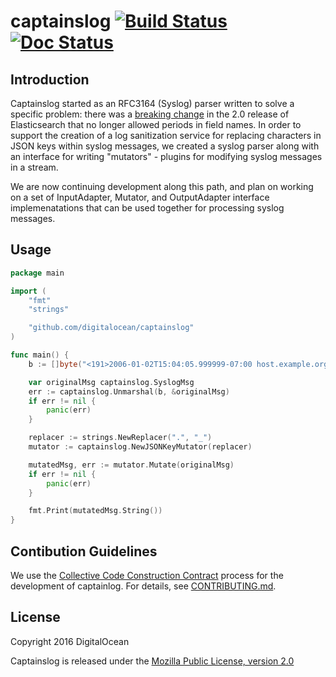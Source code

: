 # captainslog [![Build Status](https://travis-ci.org/digitalocean/captainslog.svg?branch=master)](https://travis-ci.org/digitalocean/captainslog) [![Doc Status](https://godoc.org/github.com/digitalocean/captainslog?status.png)](https://godoc.org/github.com/digitalocean/captainslog)

## Introduction
Captainslog started as an RFC3164 (Syslog) parser written to solve a specific problem: there was a [breaking change](https://www.elastic.co/guide/en/elasticsearch/reference/current/breaking_20_mapping_changes.html#_field_names_may_not_contain_dots) in the 2.0 release of Elasticsearch that no longer allowed periods in field names. In order to support the creation of a log sanitization service for replacing characters in JSON keys within syslog messages, we created a syslog parser along with an interface for writing "mutators" - plugins for modifying syslog messages in a stream.

We are now continuing development along this path, and plan on working on a set of InputAdapter, Mutator, and OutputAdapter interface implemenatations that can be used together for processing syslog messages.

## Usage
```go
package main

import (
	"fmt"
	"strings"

	"github.com/digitalocean/captainslog"
)

func main() {
	b := []byte("<191>2006-01-02T15:04:05.999999-07:00 host.example.org test: @cee:{\"my.message\": \"hello world\"}\n")

	var originalMsg captainslog.SyslogMsg
	err := captainslog.Unmarshal(b, &originalMsg)
	if err != nil {
		panic(err)
	}

	replacer := strings.NewReplacer(".", "_")
	mutator := captainslog.NewJSONKeyMutator(replacer)

	mutatedMsg, err := mutator.Mutate(originalMsg)
	if err != nil {
		panic(err)
	}

	fmt.Print(mutatedMsg.String())
}
```

## Contibution Guidelines
We use the [Collective Code Construction Contract](http://rfc.zeromq.org/spec:22) process for the development of captainlog. For details, see [CONTRIBUTING.md](https://github.com/digtalocean/captainslog/blob/master/CONTRIBUTING.md).

## License
Copyright 2016 DigitalOcean

Captainslog is released under the [Mozilla Public License, version 2.0](https://github.com/digitalocean/captainslog/blob/master/LICENSE)
